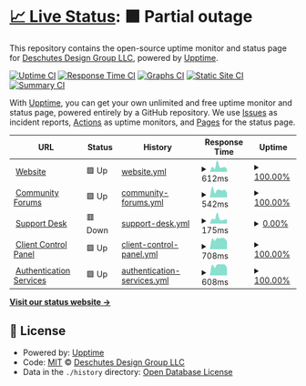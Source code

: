 # [📈 Live Status](https://status.perscom.io): <!--live status--> **🟧 Partial outage**

This repository contains the open-source uptime monitor and status page for [Deschutes Design Group LLC](https://www.deschutesdesigngroup.com), powered by [Upptime](https://github.com/upptime/upptime).

[![Uptime CI](https://github.com/DeschutesDesignGroupLLC/PERSCOM-3.0-Status/workflows/Uptime%20CI/badge.svg)](https://github.com/DeschutesDesignGroupLLC/PERSCOM-3.0-Status/actions?query=workflow%3A%22Uptime+CI%22)
[![Response Time CI](https://github.com/DeschutesDesignGroupLLC/PERSCOM-3.0-Status/workflows/Response%20Time%20CI/badge.svg)](https://github.com/DeschutesDesignGroupLLC/PERSCOM-3.0-Status/actions?query=workflow%3A%22Response+Time+CI%22)
[![Graphs CI](https://github.com/DeschutesDesignGroupLLC/PERSCOM-3.0-Status/workflows/Graphs%20CI/badge.svg)](https://github.com/DeschutesDesignGroupLLC/PERSCOM-3.0-Status/actions?query=workflow%3A%22Graphs+CI%22)
[![Static Site CI](https://github.com/DeschutesDesignGroupLLC/PERSCOM-3.0-Status/workflows/Static%20Site%20CI/badge.svg)](https://github.com/DeschutesDesignGroupLLC/PERSCOM-3.0-Status/actions?query=workflow%3A%22Static+Site+CI%22)
[![Summary CI](https://github.com/DeschutesDesignGroupLLC/PERSCOM-3.0-Status/workflows/Summary%20CI/badge.svg)](https://github.com/DeschutesDesignGroupLLC/PERSCOM-3.0-Status/actions?query=workflow%3A%22Summary+CI%22)

With [Upptime](https://upptime.js.org), you can get your own unlimited and free uptime monitor and status page, powered entirely by a GitHub repository. We use [Issues](https://github.com/DeschutesDesignGroupLLC/PERSCOM-3.0-Status/issues) as incident reports, [Actions](https://github.com/DeschutesDesignGroupLLC/PERSCOM-3.0-Status/actions) as uptime monitors, and [Pages](https://status.perscom.io) for the status page.

<!--start: status pages-->
<!-- This summary is generated by Upptime (https://github.com/upptime/upptime) -->
<!-- Do not edit this manually, your changes will be overwritten -->
<!-- prettier-ignore -->
| URL | Status | History | Response Time | Uptime |
| --- | ------ | ------- | ------------- | ------ |
| <img alt="" src="https://icons.duckduckgo.com/ip3/www.deschutesdesigngroup.com.ico" height="13"> [Website](https://www.deschutesdesigngroup.com) | 🟩 Up | [website.yml](https://github.com/DeschutesDesignGroupLLC/System-Status-Monitor/commits/HEAD/history/website.yml) | <details><summary><img alt="Response time graph" src="./graphs/website/response-time-week.png" height="20"> 612ms</summary><br><a href="https://status.deschutesdesigngroup.com/history/website"><img alt="Response time 530" src="https://img.shields.io/endpoint?url=https%3A%2F%2Fraw.githubusercontent.com%2FDeschutesDesignGroupLLC%2FSystem-Status-Monitor%2FHEAD%2Fapi%2Fwebsite%2Fresponse-time.json"></a><br><a href="https://status.deschutesdesigngroup.com/history/website"><img alt="24-hour response time 326" src="https://img.shields.io/endpoint?url=https%3A%2F%2Fraw.githubusercontent.com%2FDeschutesDesignGroupLLC%2FSystem-Status-Monitor%2FHEAD%2Fapi%2Fwebsite%2Fresponse-time-day.json"></a><br><a href="https://status.deschutesdesigngroup.com/history/website"><img alt="7-day response time 612" src="https://img.shields.io/endpoint?url=https%3A%2F%2Fraw.githubusercontent.com%2FDeschutesDesignGroupLLC%2FSystem-Status-Monitor%2FHEAD%2Fapi%2Fwebsite%2Fresponse-time-week.json"></a><br><a href="https://status.deschutesdesigngroup.com/history/website"><img alt="30-day response time 496" src="https://img.shields.io/endpoint?url=https%3A%2F%2Fraw.githubusercontent.com%2FDeschutesDesignGroupLLC%2FSystem-Status-Monitor%2FHEAD%2Fapi%2Fwebsite%2Fresponse-time-month.json"></a><br><a href="https://status.deschutesdesigngroup.com/history/website"><img alt="1-year response time 530" src="https://img.shields.io/endpoint?url=https%3A%2F%2Fraw.githubusercontent.com%2FDeschutesDesignGroupLLC%2FSystem-Status-Monitor%2FHEAD%2Fapi%2Fwebsite%2Fresponse-time-year.json"></a></details> | <details><summary><a href="https://status.deschutesdesigngroup.com/history/website">100.00%</a></summary><a href="https://status.deschutesdesigngroup.com/history/website"><img alt="All-time uptime 100.00%" src="https://img.shields.io/endpoint?url=https%3A%2F%2Fraw.githubusercontent.com%2FDeschutesDesignGroupLLC%2FSystem-Status-Monitor%2FHEAD%2Fapi%2Fwebsite%2Fuptime.json"></a><br><a href="https://status.deschutesdesigngroup.com/history/website"><img alt="24-hour uptime 100.00%" src="https://img.shields.io/endpoint?url=https%3A%2F%2Fraw.githubusercontent.com%2FDeschutesDesignGroupLLC%2FSystem-Status-Monitor%2FHEAD%2Fapi%2Fwebsite%2Fuptime-day.json"></a><br><a href="https://status.deschutesdesigngroup.com/history/website"><img alt="7-day uptime 100.00%" src="https://img.shields.io/endpoint?url=https%3A%2F%2Fraw.githubusercontent.com%2FDeschutesDesignGroupLLC%2FSystem-Status-Monitor%2FHEAD%2Fapi%2Fwebsite%2Fuptime-week.json"></a><br><a href="https://status.deschutesdesigngroup.com/history/website"><img alt="30-day uptime 100.00%" src="https://img.shields.io/endpoint?url=https%3A%2F%2Fraw.githubusercontent.com%2FDeschutesDesignGroupLLC%2FSystem-Status-Monitor%2FHEAD%2Fapi%2Fwebsite%2Fuptime-month.json"></a><br><a href="https://status.deschutesdesigngroup.com/history/website"><img alt="1-year uptime 100.00%" src="https://img.shields.io/endpoint?url=https%3A%2F%2Fraw.githubusercontent.com%2FDeschutesDesignGroupLLC%2FSystem-Status-Monitor%2FHEAD%2Fapi%2Fwebsite%2Fuptime-year.json"></a></details>
| <img alt="" src="https://icons.duckduckgo.com/ip3/community.deschutesdesigngroup.com.ico" height="13"> [Community Forums](https://community.deschutesdesigngroup.com) | 🟩 Up | [community-forums.yml](https://github.com/DeschutesDesignGroupLLC/System-Status-Monitor/commits/HEAD/history/community-forums.yml) | <details><summary><img alt="Response time graph" src="./graphs/community-forums/response-time-week.png" height="20"> 542ms</summary><br><a href="https://status.deschutesdesigngroup.com/history/community-forums"><img alt="Response time 562" src="https://img.shields.io/endpoint?url=https%3A%2F%2Fraw.githubusercontent.com%2FDeschutesDesignGroupLLC%2FSystem-Status-Monitor%2FHEAD%2Fapi%2Fcommunity-forums%2Fresponse-time.json"></a><br><a href="https://status.deschutesdesigngroup.com/history/community-forums"><img alt="24-hour response time 357" src="https://img.shields.io/endpoint?url=https%3A%2F%2Fraw.githubusercontent.com%2FDeschutesDesignGroupLLC%2FSystem-Status-Monitor%2FHEAD%2Fapi%2Fcommunity-forums%2Fresponse-time-day.json"></a><br><a href="https://status.deschutesdesigngroup.com/history/community-forums"><img alt="7-day response time 542" src="https://img.shields.io/endpoint?url=https%3A%2F%2Fraw.githubusercontent.com%2FDeschutesDesignGroupLLC%2FSystem-Status-Monitor%2FHEAD%2Fapi%2Fcommunity-forums%2Fresponse-time-week.json"></a><br><a href="https://status.deschutesdesigngroup.com/history/community-forums"><img alt="30-day response time 599" src="https://img.shields.io/endpoint?url=https%3A%2F%2Fraw.githubusercontent.com%2FDeschutesDesignGroupLLC%2FSystem-Status-Monitor%2FHEAD%2Fapi%2Fcommunity-forums%2Fresponse-time-month.json"></a><br><a href="https://status.deschutesdesigngroup.com/history/community-forums"><img alt="1-year response time 562" src="https://img.shields.io/endpoint?url=https%3A%2F%2Fraw.githubusercontent.com%2FDeschutesDesignGroupLLC%2FSystem-Status-Monitor%2FHEAD%2Fapi%2Fcommunity-forums%2Fresponse-time-year.json"></a></details> | <details><summary><a href="https://status.deschutesdesigngroup.com/history/community-forums">100.00%</a></summary><a href="https://status.deschutesdesigngroup.com/history/community-forums"><img alt="All-time uptime 100.00%" src="https://img.shields.io/endpoint?url=https%3A%2F%2Fraw.githubusercontent.com%2FDeschutesDesignGroupLLC%2FSystem-Status-Monitor%2FHEAD%2Fapi%2Fcommunity-forums%2Fuptime.json"></a><br><a href="https://status.deschutesdesigngroup.com/history/community-forums"><img alt="24-hour uptime 100.00%" src="https://img.shields.io/endpoint?url=https%3A%2F%2Fraw.githubusercontent.com%2FDeschutesDesignGroupLLC%2FSystem-Status-Monitor%2FHEAD%2Fapi%2Fcommunity-forums%2Fuptime-day.json"></a><br><a href="https://status.deschutesdesigngroup.com/history/community-forums"><img alt="7-day uptime 100.00%" src="https://img.shields.io/endpoint?url=https%3A%2F%2Fraw.githubusercontent.com%2FDeschutesDesignGroupLLC%2FSystem-Status-Monitor%2FHEAD%2Fapi%2Fcommunity-forums%2Fuptime-week.json"></a><br><a href="https://status.deschutesdesigngroup.com/history/community-forums"><img alt="30-day uptime 100.00%" src="https://img.shields.io/endpoint?url=https%3A%2F%2Fraw.githubusercontent.com%2FDeschutesDesignGroupLLC%2FSystem-Status-Monitor%2FHEAD%2Fapi%2Fcommunity-forums%2Fuptime-month.json"></a><br><a href="https://status.deschutesdesigngroup.com/history/community-forums"><img alt="1-year uptime 100.00%" src="https://img.shields.io/endpoint?url=https%3A%2F%2Fraw.githubusercontent.com%2FDeschutesDesignGroupLLC%2FSystem-Status-Monitor%2FHEAD%2Fapi%2Fcommunity-forums%2Fuptime-year.json"></a></details>
| <img alt="" src="https://icons.duckduckgo.com/ip3/support.deschutesdesigngroup.com.ico" height="13"> [Support Desk](https://support.deschutesdesigngroup.com/hc/en-us) | 🟥 Down | [support-desk.yml](https://github.com/DeschutesDesignGroupLLC/System-Status-Monitor/commits/HEAD/history/support-desk.yml) | <details><summary><img alt="Response time graph" src="./graphs/support-desk/response-time-week.png" height="20"> 175ms</summary><br><a href="https://status.deschutesdesigngroup.com/history/support-desk"><img alt="Response time 172" src="https://img.shields.io/endpoint?url=https%3A%2F%2Fraw.githubusercontent.com%2FDeschutesDesignGroupLLC%2FSystem-Status-Monitor%2FHEAD%2Fapi%2Fsupport-desk%2Fresponse-time.json"></a><br><a href="https://status.deschutesdesigngroup.com/history/support-desk"><img alt="24-hour response time 147" src="https://img.shields.io/endpoint?url=https%3A%2F%2Fraw.githubusercontent.com%2FDeschutesDesignGroupLLC%2FSystem-Status-Monitor%2FHEAD%2Fapi%2Fsupport-desk%2Fresponse-time-day.json"></a><br><a href="https://status.deschutesdesigngroup.com/history/support-desk"><img alt="7-day response time 175" src="https://img.shields.io/endpoint?url=https%3A%2F%2Fraw.githubusercontent.com%2FDeschutesDesignGroupLLC%2FSystem-Status-Monitor%2FHEAD%2Fapi%2Fsupport-desk%2Fresponse-time-week.json"></a><br><a href="https://status.deschutesdesigngroup.com/history/support-desk"><img alt="30-day response time 142" src="https://img.shields.io/endpoint?url=https%3A%2F%2Fraw.githubusercontent.com%2FDeschutesDesignGroupLLC%2FSystem-Status-Monitor%2FHEAD%2Fapi%2Fsupport-desk%2Fresponse-time-month.json"></a><br><a href="https://status.deschutesdesigngroup.com/history/support-desk"><img alt="1-year response time 172" src="https://img.shields.io/endpoint?url=https%3A%2F%2Fraw.githubusercontent.com%2FDeschutesDesignGroupLLC%2FSystem-Status-Monitor%2FHEAD%2Fapi%2Fsupport-desk%2Fresponse-time-year.json"></a></details> | <details><summary><a href="https://status.deschutesdesigngroup.com/history/support-desk">0.00%</a></summary><a href="https://status.deschutesdesigngroup.com/history/support-desk"><img alt="All-time uptime 0.08%" src="https://img.shields.io/endpoint?url=https%3A%2F%2Fraw.githubusercontent.com%2FDeschutesDesignGroupLLC%2FSystem-Status-Monitor%2FHEAD%2Fapi%2Fsupport-desk%2Fuptime.json"></a><br><a href="https://status.deschutesdesigngroup.com/history/support-desk"><img alt="24-hour uptime 0.00%" src="https://img.shields.io/endpoint?url=https%3A%2F%2Fraw.githubusercontent.com%2FDeschutesDesignGroupLLC%2FSystem-Status-Monitor%2FHEAD%2Fapi%2Fsupport-desk%2Fuptime-day.json"></a><br><a href="https://status.deschutesdesigngroup.com/history/support-desk"><img alt="7-day uptime 0.00%" src="https://img.shields.io/endpoint?url=https%3A%2F%2Fraw.githubusercontent.com%2FDeschutesDesignGroupLLC%2FSystem-Status-Monitor%2FHEAD%2Fapi%2Fsupport-desk%2Fuptime-week.json"></a><br><a href="https://status.deschutesdesigngroup.com/history/support-desk"><img alt="30-day uptime 7.96%" src="https://img.shields.io/endpoint?url=https%3A%2F%2Fraw.githubusercontent.com%2FDeschutesDesignGroupLLC%2FSystem-Status-Monitor%2FHEAD%2Fapi%2Fsupport-desk%2Fuptime-month.json"></a><br><a href="https://status.deschutesdesigngroup.com/history/support-desk"><img alt="1-year uptime 0.08%" src="https://img.shields.io/endpoint?url=https%3A%2F%2Fraw.githubusercontent.com%2FDeschutesDesignGroupLLC%2FSystem-Status-Monitor%2FHEAD%2Fapi%2Fsupport-desk%2Fuptime-year.json"></a></details>
| <img alt="" src="https://icons.duckduckgo.com/ip3/solutions.deschutesdesigngroup.com.ico" height="13"> [Client Control Panel](https://solutions.deschutesdesigngroup.com) | 🟩 Up | [client-control-panel.yml](https://github.com/DeschutesDesignGroupLLC/System-Status-Monitor/commits/HEAD/history/client-control-panel.yml) | <details><summary><img alt="Response time graph" src="./graphs/client-control-panel/response-time-week.png" height="20"> 708ms</summary><br><a href="https://status.deschutesdesigngroup.com/history/client-control-panel"><img alt="Response time 821" src="https://img.shields.io/endpoint?url=https%3A%2F%2Fraw.githubusercontent.com%2FDeschutesDesignGroupLLC%2FSystem-Status-Monitor%2FHEAD%2Fapi%2Fclient-control-panel%2Fresponse-time.json"></a><br><a href="https://status.deschutesdesigngroup.com/history/client-control-panel"><img alt="24-hour response time 542" src="https://img.shields.io/endpoint?url=https%3A%2F%2Fraw.githubusercontent.com%2FDeschutesDesignGroupLLC%2FSystem-Status-Monitor%2FHEAD%2Fapi%2Fclient-control-panel%2Fresponse-time-day.json"></a><br><a href="https://status.deschutesdesigngroup.com/history/client-control-panel"><img alt="7-day response time 708" src="https://img.shields.io/endpoint?url=https%3A%2F%2Fraw.githubusercontent.com%2FDeschutesDesignGroupLLC%2FSystem-Status-Monitor%2FHEAD%2Fapi%2Fclient-control-panel%2Fresponse-time-week.json"></a><br><a href="https://status.deschutesdesigngroup.com/history/client-control-panel"><img alt="30-day response time 675" src="https://img.shields.io/endpoint?url=https%3A%2F%2Fraw.githubusercontent.com%2FDeschutesDesignGroupLLC%2FSystem-Status-Monitor%2FHEAD%2Fapi%2Fclient-control-panel%2Fresponse-time-month.json"></a><br><a href="https://status.deschutesdesigngroup.com/history/client-control-panel"><img alt="1-year response time 821" src="https://img.shields.io/endpoint?url=https%3A%2F%2Fraw.githubusercontent.com%2FDeschutesDesignGroupLLC%2FSystem-Status-Monitor%2FHEAD%2Fapi%2Fclient-control-panel%2Fresponse-time-year.json"></a></details> | <details><summary><a href="https://status.deschutesdesigngroup.com/history/client-control-panel">100.00%</a></summary><a href="https://status.deschutesdesigngroup.com/history/client-control-panel"><img alt="All-time uptime 100.00%" src="https://img.shields.io/endpoint?url=https%3A%2F%2Fraw.githubusercontent.com%2FDeschutesDesignGroupLLC%2FSystem-Status-Monitor%2FHEAD%2Fapi%2Fclient-control-panel%2Fuptime.json"></a><br><a href="https://status.deschutesdesigngroup.com/history/client-control-panel"><img alt="24-hour uptime 100.00%" src="https://img.shields.io/endpoint?url=https%3A%2F%2Fraw.githubusercontent.com%2FDeschutesDesignGroupLLC%2FSystem-Status-Monitor%2FHEAD%2Fapi%2Fclient-control-panel%2Fuptime-day.json"></a><br><a href="https://status.deschutesdesigngroup.com/history/client-control-panel"><img alt="7-day uptime 100.00%" src="https://img.shields.io/endpoint?url=https%3A%2F%2Fraw.githubusercontent.com%2FDeschutesDesignGroupLLC%2FSystem-Status-Monitor%2FHEAD%2Fapi%2Fclient-control-panel%2Fuptime-week.json"></a><br><a href="https://status.deschutesdesigngroup.com/history/client-control-panel"><img alt="30-day uptime 100.00%" src="https://img.shields.io/endpoint?url=https%3A%2F%2Fraw.githubusercontent.com%2FDeschutesDesignGroupLLC%2FSystem-Status-Monitor%2FHEAD%2Fapi%2Fclient-control-panel%2Fuptime-month.json"></a><br><a href="https://status.deschutesdesigngroup.com/history/client-control-panel"><img alt="1-year uptime 100.00%" src="https://img.shields.io/endpoint?url=https%3A%2F%2Fraw.githubusercontent.com%2FDeschutesDesignGroupLLC%2FSystem-Status-Monitor%2FHEAD%2Fapi%2Fclient-control-panel%2Fuptime-year.json"></a></details>
| <img alt="" src="https://icons.duckduckgo.com/ip3/solutions.deschutesdesigngroup.com.ico" height="13"> [Authentication Services](https://solutions.deschutesdesigngroup.com) | 🟩 Up | [authentication-services.yml](https://github.com/DeschutesDesignGroupLLC/System-Status-Monitor/commits/HEAD/history/authentication-services.yml) | <details><summary><img alt="Response time graph" src="./graphs/authentication-services/response-time-week.png" height="20"> 608ms</summary><br><a href="https://status.deschutesdesigngroup.com/history/authentication-services"><img alt="Response time 618" src="https://img.shields.io/endpoint?url=https%3A%2F%2Fraw.githubusercontent.com%2FDeschutesDesignGroupLLC%2FSystem-Status-Monitor%2FHEAD%2Fapi%2Fauthentication-services%2Fresponse-time.json"></a><br><a href="https://status.deschutesdesigngroup.com/history/authentication-services"><img alt="24-hour response time 455" src="https://img.shields.io/endpoint?url=https%3A%2F%2Fraw.githubusercontent.com%2FDeschutesDesignGroupLLC%2FSystem-Status-Monitor%2FHEAD%2Fapi%2Fauthentication-services%2Fresponse-time-day.json"></a><br><a href="https://status.deschutesdesigngroup.com/history/authentication-services"><img alt="7-day response time 608" src="https://img.shields.io/endpoint?url=https%3A%2F%2Fraw.githubusercontent.com%2FDeschutesDesignGroupLLC%2FSystem-Status-Monitor%2FHEAD%2Fapi%2Fauthentication-services%2Fresponse-time-week.json"></a><br><a href="https://status.deschutesdesigngroup.com/history/authentication-services"><img alt="30-day response time 577" src="https://img.shields.io/endpoint?url=https%3A%2F%2Fraw.githubusercontent.com%2FDeschutesDesignGroupLLC%2FSystem-Status-Monitor%2FHEAD%2Fapi%2Fauthentication-services%2Fresponse-time-month.json"></a><br><a href="https://status.deschutesdesigngroup.com/history/authentication-services"><img alt="1-year response time 618" src="https://img.shields.io/endpoint?url=https%3A%2F%2Fraw.githubusercontent.com%2FDeschutesDesignGroupLLC%2FSystem-Status-Monitor%2FHEAD%2Fapi%2Fauthentication-services%2Fresponse-time-year.json"></a></details> | <details><summary><a href="https://status.deschutesdesigngroup.com/history/authentication-services">100.00%</a></summary><a href="https://status.deschutesdesigngroup.com/history/authentication-services"><img alt="All-time uptime 100.00%" src="https://img.shields.io/endpoint?url=https%3A%2F%2Fraw.githubusercontent.com%2FDeschutesDesignGroupLLC%2FSystem-Status-Monitor%2FHEAD%2Fapi%2Fauthentication-services%2Fuptime.json"></a><br><a href="https://status.deschutesdesigngroup.com/history/authentication-services"><img alt="24-hour uptime 100.00%" src="https://img.shields.io/endpoint?url=https%3A%2F%2Fraw.githubusercontent.com%2FDeschutesDesignGroupLLC%2FSystem-Status-Monitor%2FHEAD%2Fapi%2Fauthentication-services%2Fuptime-day.json"></a><br><a href="https://status.deschutesdesigngroup.com/history/authentication-services"><img alt="7-day uptime 100.00%" src="https://img.shields.io/endpoint?url=https%3A%2F%2Fraw.githubusercontent.com%2FDeschutesDesignGroupLLC%2FSystem-Status-Monitor%2FHEAD%2Fapi%2Fauthentication-services%2Fuptime-week.json"></a><br><a href="https://status.deschutesdesigngroup.com/history/authentication-services"><img alt="30-day uptime 100.00%" src="https://img.shields.io/endpoint?url=https%3A%2F%2Fraw.githubusercontent.com%2FDeschutesDesignGroupLLC%2FSystem-Status-Monitor%2FHEAD%2Fapi%2Fauthentication-services%2Fuptime-month.json"></a><br><a href="https://status.deschutesdesigngroup.com/history/authentication-services"><img alt="1-year uptime 100.00%" src="https://img.shields.io/endpoint?url=https%3A%2F%2Fraw.githubusercontent.com%2FDeschutesDesignGroupLLC%2FSystem-Status-Monitor%2FHEAD%2Fapi%2Fauthentication-services%2Fuptime-year.json"></a></details>

<!--end: status pages-->

[**Visit our status website →**](https://status.perscom.io)

## 📄 License

- Powered by: [Upptime](https://github.com/upptime/upptime)
- Code: [MIT](./LICENSE) © [Deschutes Design Group LLC](https://www.deschutesdesigngroup.com)
- Data in the `./history` directory: [Open Database License](https://opendatacommons.org/licenses/odbl/1-0/)
